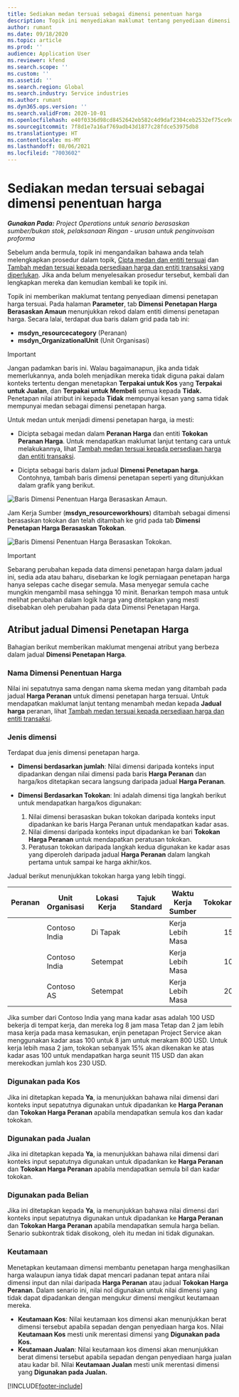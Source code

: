 ```yaml
---
title: Sediakan medan tersuai sebagai dimensi penentuan harga
description: Topik ini menyediakan maklumat tentang penyediaan dimensi penetapan harga menggunakan medan tersuai.
author: rumant
ms.date: 09/18/2020
ms.topic: article
ms.prod: ''
audience: Application User
ms.reviewer: kfend
ms.search.scope: ''
ms.custom: ''
ms.assetid: ''
ms.search.region: Global
ms.search.industry: Service industries
ms.author: rumant
ms.dyn365.ops.version: ''
ms.search.validFrom: 2020-10-01
ms.openlocfilehash: e40f0336d98cd8452642eb582c4d9daf2304ceb2532ef75ce9d03a0fa4bd8e8b
ms.sourcegitcommit: 7f8d1e7a16af769adb43d1877c28fdce53975db8
ms.translationtype: HT
ms.contentlocale: ms-MY
ms.lasthandoff: 08/06/2021
ms.locfileid: "7003602"
---
```

# <a name="set-up-custom-fields-as-pricing-dimensions"></a>Sediakan medan tersuai sebagai dimensi penentuan harga

_**Gunakan Pada:** Project Operations untuk senario berasaskan sumber/bukan stok, pelaksanaan Ringan - urusan untuk penginvoisan proforma_

Sebelum anda bermula, topik ini mengandaikan bahawa anda telah melengkapkan prosedur dalam topik, [Cipta medan dan entiti tersuai](create-custom-fields-entities-pricing-dimensions.md) dan [Tambah medan tersuai kepada persediaan harga dan entiti transaksi yang diperlukan](add-custom-fields-price-setup-transactional-entities.md). Jika anda belum menyelesaikan prosedur tersebut, kembali dan lengkapkan mereka dan kemudian kembali ke topik ini. 

Topik ini memberikan maklumat tentang penyediaan dimensi penetapan harga tersuai. Pada halaman **Parameter**, tab **Dimensi Penetapan Harga Berasaskan Amaun** menunjukkan rekod dalam entiti dimensi penetapan harga. Secara lalai, terdapat dua baris dalam grid pada tab ini:

- **msdyn_resourcecategory** (Peranan)
- **msdyn_OrganizationalUnit** (Unit Organisasi)

> [!IMPORTANT]
> Jangan padamkan baris ini. Walau bagaimanapun, jika anda tidak memerlukannya, anda boleh menjadikan mereka tidak diguna pakai dalam konteks tertentu dengan menetapkan **Terpakai untuk Kos** yang **Terpakai untuk Jualan**, dan **Terpakai untuk Membeli** semua kepada **Tidak.** Penetapan nilai atribut ini kepada **Tidak** mempunyai kesan yang sama tidak mempunyai medan sebagai dimensi penetapan harga.

Untuk medan untuk menjadi dimensi penetapan harga, ia mesti:

- Dicipta sebagai medan dalam **Peranan Harga** dan entiti **Tokokan Peranan Harga**. Untuk mendapatkan maklumat lanjut tentang cara untuk melakukannya, lihat [Tambah medan tersuai kepada persediaan harga dan entiti transaksi](add-custom-fields-price-setup-transactional-entities.md).

- Dicipta sebagai baris dalam jadual **Dimensi Penetapan harga**. Contohnya, tambah baris dimensi penetapan seperti yang ditunjukkan dalam grafik yang berikut. 

![Baris Dimensi Penentuan Harga Berasaskan Amaun.](media/Amt-based-PD.png)

Jam Kerja Sumber (**msdyn_resourceworkhours**) ditambah sebagai dimensi berasaskan tokokan dan telah ditambah ke grid pada tab **Dimensi Penetapan Harga Berasaskan Tokokan**.

![Baris Dimensi Penentuan Harga Berasaskan Tokokan.](media/Markup-based-PD.png)


> [!IMPORTANT]
> Sebarang perubahan kepada data dimensi penetapan harga dalam jadual ini, sedia ada atau baharu, disebarkan ke logik perniagaan penetapan harga hanya selepas cache disegar semula. Masa menyegar semula cache mungkin mengambil masa sehingga 10 minit. Benarkan tempoh masa untuk melihat perubahan dalam logik harga yang ditetapkan yang mesti disebabkan oleh perubahan pada data Dimensi Penetapan Harga.


## <a name="attributes-of-the-pricing-dimensions-table"></a>Atribut jadual Dimensi Penetapan Harga
Bahagian berikut memberikan maklumat mengenai atribut yang berbeza dalam jadual **Dimensi Penetapan Harga**.

### <a name="pricing-dimension-name"></a>Nama Dimensi Penentuan Harga
Nilai ini sepatutnya sama dengan nama skema medan yang ditambah pada jadual **Harga Peranan** untuk dimensi penetapan harga tersuai. Untuk mendapatkan maklumat lanjut tentang menambah medan kepada **Jadual harga** peranan, lihat [Tambah medan tersuai kepada persediaan harga dan entiti transaksi](add-custom-fields-price-setup-transactional-entities.md).

### <a name="type-of-dimension"></a>Jenis dimensi
Terdapat dua jenis dimensi penetapan harga.
  
  - **Dimensi berdasarkan jumlah**: Nilai dimensi daripada konteks input dipadankan dengan nilai dimensi pada baris **Harga Peranan** dan harga/kos ditetapkan secara langsung daripada jadual **Harga Peranan**.
  - **Dimensi Berdasarkan Tokokan**: Ini adalah dimensi tiga langkah berikut untuk mendapatkan harga/kos digunakan:
 
    1. Nilai dimensi berasaskan bukan tokokan daripada konteks input dipadankan ke baris Harga Peranan untuk mendapatkan kadar asas.
    2. Nilai dimensi daripada konteks input dipadankan ke bari **Tokokan Harga Peranan** untuk mendapatkan peratusan tokokan.
    3. Peratusan tokokan daripada langkah kedua digunakan ke kadar asas yang diperoleh daripada jadual **Harga Peranan** dalam langkah pertama untuk sampai ke harga akhir/kos.
   
   Jadual berikut menunjukkan tokokan harga yang lebih tinggi.
  
| Peranan        | Unit Organisasi    |Lokasi Kerja      |Tajuk Standard      |Waktu Kerja Sumber      |  Tokokan|
| ------------|-------------|-------------------|--------------------|-------------------------|--------:|
|             | Contoso India|Di Tapak            |                    |Kerja Lebih Masa                 |15     |
|             | Contoso India|Setempat             |                    |Kerja Lebih Masa                 |10     |
|             | Contoso AS   |Setempat             |                    |Kerja Lebih Masa                 |20     |


Jika sumber dari Contoso India yang mana kadar asas adalah 100 USD bekerja di tempat kerja, dan mereka log 8 jam masa Tetap dan 2 jam lebih masa kerja pada masa kemasukan, enjin penetapan Project Service akan menggunakan kadar asas 100 untuk 8 jam untuk merakam 800 USD. Untuk kerja lebih masa 2 jam, tokokan sebanyak 15% akan dikenakan ke atas kadar asas 100 untuk mendapatkan harga seunit 115 USD dan akan merekodkan jumlah kos 230 USD.

### <a name="applicable-to-cost"></a>Digunakan pada Kos 
Jika ini ditetapkan kepada **Ya**, ia menunjukkan bahawa nilai dimensi dari konteks input sepatutnya digunakan untuk dipadankan ke **Harga Peranan** dan **Tokokan Harga Peranan** apabila mendapatkan semula kos dan kadar tokokan.

### <a name="applicable-to-sales"></a>Digunakan pada Jualan
Jika ini ditetapkan kepada **Ya**, ia menunjukkan bahawa nilai dimensi dari konteks input sepatutnya digunakan untuk dipadankan ke **Harga Peranan** dan **Tokokan Harga Peranan** apabila mendapatkan semula bil dan kadar tokokan.

### <a name="applicable-to-purchase"></a>Digunakan pada Belian
Jika ini ditetapkan kepada **Ya**, ia menunjukkan bahawa nilai dimensi dari konteks input sepatutnya digunakan untuk dipadankan ke **Harga Peranan** dan **Tokokan Harga Peranan** apabila mendapatkan semula harga belian. Senario subkontrak tidak disokong, oleh itu medan ini tidak digunakan. 

### <a name="priority"></a>Keutamaan
Menetapkan keutamaan dimensi membantu penetapan harga menghasilkan harga walaupun ianya tidak dapat mencari padanan tepat antara nilai dimensi input dan nilai daripada **Harga Peranan** atau jadual **Tokokan Harga Peranan**. Dalam senario ini, nilai nol digunakan untuk nilai dimensi yang tidak dapat dipadankan dengan mengukur dimensi mengikut keutamaan mereka.

- **Keutamaan Kos**: Nilai keutamaan kos dimensi akan menunjukkan berat dimensi tersebut apabila sepadan dengan penyediaan harga kos. Nilai **Keutamaan Kos** mesti unik merentasi dimensi yang **Digunakan pada Kos.**
- **Keutamaan Jualan**: Nilai keutamaan kos dimensi akan menunjukkan berat dimensi tersebut apabila sepadan dengan penyediaan harga jualan atau kadar bil. Nilai **Keutamaan Jualan** mesti unik merentasi dimensi yang **Digunakan pada Jualan.**


[!INCLUDE[footer-include](../includes/footer-banner.md)]